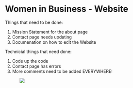 # Women in Business - Website

Things that need to be done: 
<ol>
<li> Mission Statement for the about page</li>
<li> Contact page needs updating</li>
<li> Documenation on how to edit the Website </li>
</ol>

Technicial things that need done: 
<ol>
<li> Code up the code</li>
<li> Contact page has errors</li>
<li> More comments need to be added EVERYWHERE! </li>
<ol>

<img src="oldimages/images/wibBlack.jpg"/>
